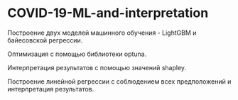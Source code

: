 # COVID-19-ML-and-interpretation
Построение двух моделей машинного обучения - LightGBM и байесовской регрессии.

Оптимизация с помощью библиотеки optuna.

Интерпретация результатов с помощью значений shapley.

Построение линейной регрессии с соблюдением всех предположений и интерпретация результатов.
